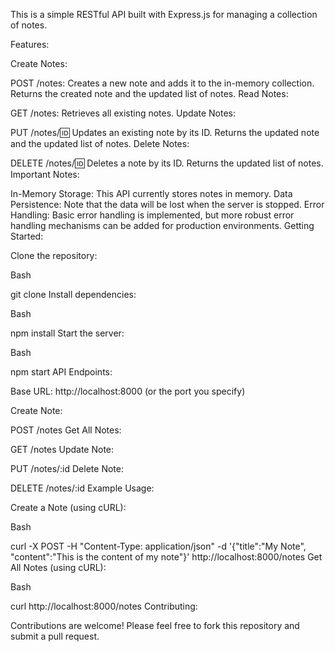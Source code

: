 This is a simple RESTful API built with Express.js for managing a collection of notes.

Features:

Create Notes:

POST /notes: Creates a new note and adds it to the in-memory collection.
Returns the created note and the updated list of notes.
Read Notes:

GET /notes: Retrieves all existing notes.
Update Notes:

PUT /notes/:id: Updates an existing note by its ID.
Returns the updated note and the updated list of notes.
Delete Notes:

DELETE /notes/:id: Deletes a note by its ID.
Returns the updated list of notes.
Important Notes:

In-Memory Storage: This API currently stores notes in memory.
Data Persistence: Note that the data will be lost when the server is stopped.
Error Handling: Basic error handling is implemented, but more robust error handling mechanisms can be added for production environments.
Getting Started:

Clone the repository:

Bash

git clone <repository-url>
Install dependencies:

Bash

npm install
Start the server:

Bash

npm start
API Endpoints:

Base URL: http://localhost:8000 (or the port you specify)

Create Note:

POST /notes
Get All Notes:

GET /notes
Update Note:

PUT /notes/:id
Delete Note:

DELETE /notes/:id
Example Usage:

Create a Note (using cURL):

Bash

curl -X POST -H "Content-Type: application/json" -d '{"title":"My Note", "content":"This is the content of my note"}' http://localhost:8000/notes
Get All Notes (using cURL):

Bash

curl http://localhost:8000/notes
Contributing:

Contributions are welcome! Please feel free to fork this repository and submit a pull request.
